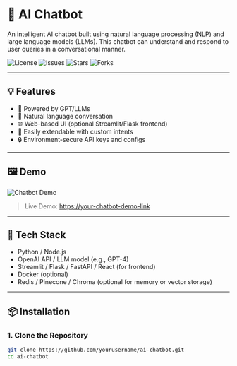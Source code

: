 # 🤖 AI Chatbot

An intelligent AI chatbot built using natural language processing (NLP) and large language models (LLMs). This chatbot can understand and respond to user queries in a conversational manner.

![License](https://img.shields.io/github/license/yourusername/ai-chatbot)
![Issues](https://img.shields.io/github/issues/yourusername/ai-chatbot)
![Stars](https://img.shields.io/github/stars/yourusername/ai-chatbot)
![Forks](https://img.shields.io/github/forks/yourusername/ai-chatbot)

---

## 💡 Features

- 🧠 Powered by GPT/LLMs
- 💬 Natural language conversation
- 🌐 Web-based UI (optional Streamlit/Flask frontend)
- 🧩 Easily extendable with custom intents
- 🔒 Environment-secure API keys and configs

---

## 🖼️ Demo

![Chatbot Demo](link-to-gif-or-screenshot)

> Live Demo: [https://your-chatbot-demo-link](https://your-chatbot-demo-link)

---

## 🚀 Tech Stack

- Python / Node.js
- OpenAI API / LLM model (e.g., GPT-4)
- Streamlit / Flask / FastAPI / React (for frontend)
- Docker (optional)
- Redis / Pinecone / Chroma (optional for memory or vector storage)

---

## 📦 Installation

### 1. Clone the Repository

```bash
git clone https://github.com/yourusername/ai-chatbot.git
cd ai-chatbot
